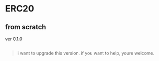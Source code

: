 # ERC20
## from scratch

ver 0.1.0
##

> i want to upgrade this version. if you want to help, youre welcome.
